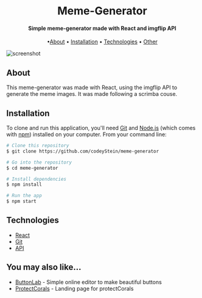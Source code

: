 
<h1 align="center">
  <br>
  <br>
	Meme-Generator
</h1>

<h4 align="center">Simple meme-generator made with React and imgflip API</h4>


<p align="center">
 •<a href="#About">About</a> •
  <a href="#Installation">Installation</a> •
  <a href="#Technologies">Technologies</a> •
  <a href="#You may also like...">Other</a> 
</p>

![screenshot](https://user-images.githubusercontent.com/97049247/170794071-95f2ecaa-4cbe-4d7b-b4a1-e7ec5dfe57c9.png)

## About

This meme-generator was made with React, using the imgflip API to generate the meme images. It was made following a scrimba couse.

## Installation

To clone and run this application, you'll need [Git](https://git-scm.com) and [Node.js](https://nodejs.org/en/download/) (which comes with [npm](http://npmjs.com)) installed on your computer. From your command line:

```bash
# Clone this repository
$ git clone https://github.com/codeyStein/meme-generator

# Go into the repository
$ cd meme-generator

# Install dependencies
$ npm install

# Run the app
$ npm start
```

## Technologies

- [React](http://electron.atom.io/)
- [Git](https://git-scm.com/)
- [API](https://imgflip.com/api)


## You may also like...

- [ButtonLab](https://github.com/codeyStein/ButtonLab) - Simple online editor to make beautiful buttons 
- [ProtectCorals](https://github.com/codeyStein/ProtectCorals) - Landing page for protectCorals 


